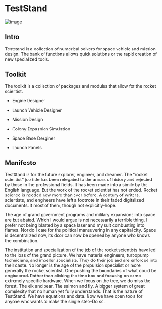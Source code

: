 # TestStand

![image](https://github.com/lloydandersen/TestStand/assets/171994151/aaab5033-d214-44a3-9dd1-33bf51d9f044)


## Intro

Teststand is a collection of numerical solvers for space vehicle and mission design. The bank of functions allows quick solutions or the rapid creation of new specialized tools.  

## Toolkit

The toolkit is a collection of packages and modules that allow for the rocket scientist.

- Engine Designer

- Launch Vehicle Designer

- Mission Design

- Colony Expasnion Simulation

- Space Base Desginer
  
- Launch Panels


## Manifesto

TestStand is for the future explorer, engineer, and dreamer. The “rocket scientist” job title has been relegated to the annals of history and rejected by those in the professional fields. It has been made into a simile by the English language. But the work of the rocket scientist has not ended. Rocket science is needed now more than ever before. A century of writers, scientists, and engineers have left a footnote in their faded digitalized documents. It most of them, though not explicitly–hope. 

The age of grand government programs and military expansions into space are but abated. Which I would argue is not necessarily a terrible thing. I prefer not being blasted by a space laser and my suit combusting into flames. Nor do I care for the political maneuvering in any capital city. Space is decentralized now, its door can now be opened by anyone who knows the combination.

The institution and specialization of the job of the rocket scientists have led to the loss of the grand picture. We have material engineers, turbopump technicians, and impeller specialists. They do their job and are enforced into their caste. No longer is the age of the propulsion specialist or more generally the rocket scientist. One pushing the boundaries of what could be engineered. Rather than clicking the time box and focusing on some extremely specific hardware. When we focus on the tree, we do miss the forest. The elk and bear. The salmon and fly. A bigger system of great complexity that no human yet fully understands. That is the nature of TestStand. We have equations and data. Now we have open tools for anyone who wants to make the single step–Do so.
